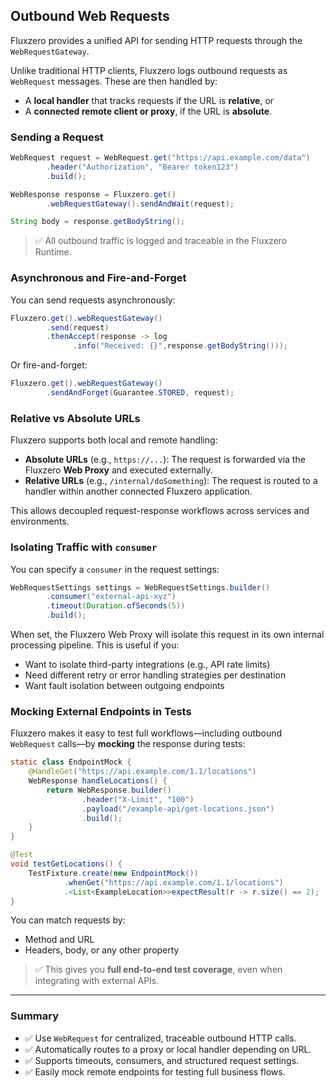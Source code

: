 ## Outbound Web Requests

Fluxzero provides a unified API for sending HTTP requests through the `WebRequestGateway`.

Unlike traditional HTTP clients, Fluxzero logs outbound requests as `WebRequest` messages. These are then handled by:

- A **local handler** that tracks requests if the URL is **relative**, or
- A **connected remote client or proxy**, if the URL is **absolute**.

### Sending a Request

```java
WebRequest request = WebRequest.get("https://api.example.com/data")
        .header("Authorization", "Bearer token123")
        .build();

WebResponse response = Fluxzero.get()
        .webRequestGateway().sendAndWait(request);

String body = response.getBodyString();
```

> ✅ All outbound traffic is logged and traceable in the Fluxzero Runtime.

### Asynchronous and Fire-and-Forget

You can send requests asynchronously:

[//]: # (@formatter:off)
```java
Fluxzero.get().webRequestGateway()
        .send(request)
        .thenAccept(response -> log
              .info("Received: {}",response.getBodyString()));
```
[//]: # (@formatter:off)

Or fire-and-forget:

[//]: # (@formatter:off)
```java
Fluxzero.get().webRequestGateway()
        .sendAndForget(Guarantee.STORED, request);
```
[//]: # (@formatter:on)

### Relative vs Absolute URLs

Fluxzero supports both local and remote handling:

- **Absolute URLs** (e.g., `https://...`): The request is forwarded via the Fluxzero **Web Proxy** and executed
  externally.
- **Relative URLs** (e.g., `/internal/doSomething`): The request is routed to a handler within another connected
  Fluxzero application.

This allows decoupled request-response workflows across services and environments.

### Isolating Traffic with `consumer`

You can specify a `consumer` in the request settings:

```java
WebRequestSettings settings = WebRequestSettings.builder()
        .consumer("external-api-xyz")
        .timeout(Duration.ofSeconds(5))
        .build();
```

When set, the Fluxzero Web Proxy will isolate this request in its own internal processing pipeline. This is useful if
you:

- Want to isolate third-party integrations (e.g., API rate limits)
- Need different retry or error handling strategies per destination
- Want fault isolation between outgoing endpoints

### Mocking External Endpoints in Tests

Fluxzero makes it easy to test full workflows—including outbound `WebRequest` calls—by **mocking** the response during
tests:

```java
static class EndpointMock {
    @HandleGet("https://api.example.com/1.1/locations")
    WebResponse handleLocations() {
        return WebResponse.builder()
                .header("X-Limit", "100")
                .payload("/example-api/get-locations.json")
                .build();
    }
}

@Test
void testGetLocations() {
    TestFixture.create(new EndpointMock())
            .whenGet("https://api.example.com/1.1/locations")
            .<List<ExampleLocation>>expectResult(r -> r.size() == 2);
}
```

You can match requests by:

- Method and URL
- Headers, body, or any other property

> ✅ This gives you **full end-to-end test coverage**, even when integrating with external APIs.

---

### Summary

- ✅ Use `WebRequest` for centralized, traceable outbound HTTP calls.
- ✅ Automatically routes to a proxy or local handler depending on URL.
- ✅ Supports timeouts, consumers, and structured request settings.
- ✅ Easily mock remote endpoints for testing full business flows.
